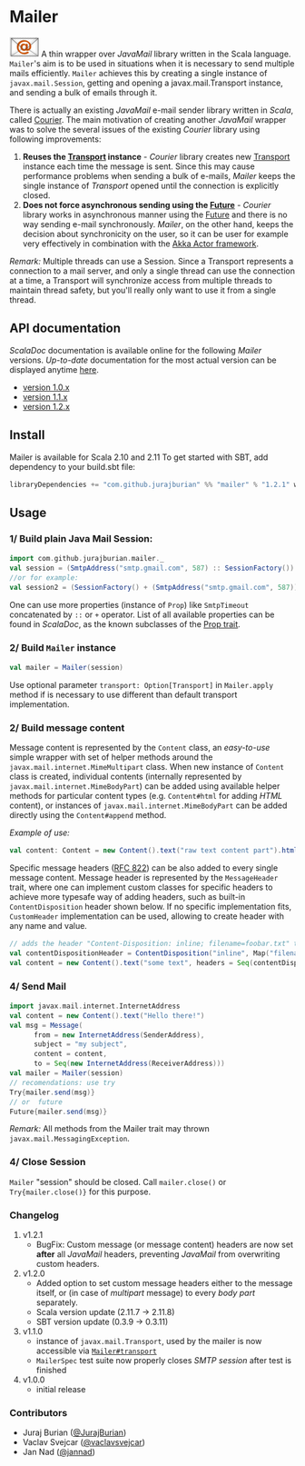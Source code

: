 # Mailer

![alt tag](/doc/logo.png?raw=true)
A thin wrapper over _JavaMail_ library written in the Scala language. 
`Mailer`'s aim is to be used in situations when it is necessary to send multiple mails efficiently. `Mailer` achieves this by creating a single instance of `javax.mail.Session`, getting and opening a javax.mail.Transport instance, and sending a bulk of emails through it.

There is actually an existing _JavaMail_ e-mail sender library written in _Scala_, called [Courier](https://github.com/softprops/courier). The main motivation of creating another _JavaMail_ wrapper was to solve the several issues of the existing _Courier_ library using following improvements:

1. __Reuses the [Transport](https://javamail.java.net/nonav/docs/api/javax/mail/Transport.html) instance__ - _Courier_ library creates new [Transport](https://javamail.java.net/nonav/docs/api/javax/mail/Transport.html) instance each time the message is sent. Since this may cause performance problems when sending a bulk of e-mails, _Mailer_ keeps the single instance of _Transport_ opened until the connection is explicitly closed.
2. __Does not force asynchronous sending using the  [Future](http://www.scala-lang.org/api/2.11.8/index.html#scala.concurrent.Future$)__ - _Courier_ library works in asynchronous manner using the [Future](http://www.scala-lang.org/api/2.11.8/index.html#scala.concurrent.Future$) and there is no way sending e-mail synchronously. _Mailer_, on the other hand, keeps the decision about synchronicity on the user, so it can be user for example very effectively in combination with the [Akka Actor framework](http://akka.io).

_Remark:_ Multiple threads can use a Session. Since a Transport represents a connection to a mail server, and only a single thread can use the connection at a time, a Transport will synchronize access from multiple threads to maintain thread safety, but you'll really only want to use it from a single thread.

## API documentation
_ScalaDoc_ documentation is available online for the following _Mailer_ versions. _Up-to-date_ documentation for the most actual version can be displayed anytime [here](http://jurajburian.github.io/mailer/api/current/#com.github.jurajburian.mailer.package).

* [version 1.0.x](http://jurajburian.github.io/mailer/api/1.0.x/#com.github.jurajburian.mailer.package)
* [version 1.1.x](http://jurajburian.github.io/mailer/api/1.1.x/#com.github.jurajburian.mailer.package)
* [version 1.2.x](http://jurajburian.github.io/mailer/api/1.2.x/#com.github.jurajburian.mailer.package)

## Install
Mailer is available for Scala 2.10 and 2.11
To get started with SBT, add dependency to your build.sbt file:
```Scala
libraryDependencies += "com.github.jurajburian" %% "mailer" % "1.2.1" withSources
```
## Usage
### 1/ Build plain Java Mail Session:  
```Scala
import com.github.jurajburian.mailer._
val session = (SmtpAddress("smtp.gmail.com", 587) :: SessionFactory()).session(Some("user@gmail.com"-> "password"))
//or for example:
val session2 = (SessionFactory() + (SmtpAddress("smtp.gmail.com", 587)).session()
```
One can use more properties (instance of `Prop`) like `SmtpTimeout` concatenated by `::` or `+` operator. List of all available properties can be found in _ScalaDoc_, as the known subclasses of the [Prop trait](http://jurajburian.github.io/mailer/api/current/#com.github.jurajburian.mailer.Prop).

### 2/ Build `Mailer` instance
```Scala
val mailer = Mailer(session)
```
Use optional parameter `transport: Option[Transport]` in `Mailer.apply` method if is necessary to use different than default transport implementation.

### 2/ Build message content
Message content is represented by the `Content` class, an _easy-to-use_ simple wrapper with set of helper methods around the `javax.mail.internet.MimeMultipart` class. When new instance of `Content` class is created, individual contents (internally represented by `javax.mail.internet.MimeBodyPart`) can be added using available helper methods for particular content types (e.g. `Content#html` for adding _HTML_ content), or instances of `javax.mail.internet.MimeBodyPart` can be added directly using the `Content#append` method.

*Example of use:*
```Scala
val content: Content = new Content().text("raw text content part").html("<b>HTML</b> content part")
```

Specific message headers ([RFC 822](https://tools.ietf.org/html/rfc822)) can be also added to every single message content. Message header is represented by the `MessageHeader` trait, where one can implement custom classes for specific headers to achieve more typesafe way of adding headers, such as built-in `ContentDisposition` header shown below. If no specific implementation fits, `CustomHeader` implementation can be used, allowing to create header with any name and value.

```Scala
// adds the header "Content-Disposition: inline; filename=foobar.txt" to the selected content
val contentDispositionHeader = ContentDisposition("inline", Map("filename" -> "foobar.txt"))
val content = new Content().text("some text", headers = Seq(contentDispositionHeader))
```

### 4/ Send Mail
```Scala
import javax.mail.internet.InternetAddress
val content = new Content().text("Hello there!")
val msg = Message(
      from = new InternetAddress(SenderAddress),
      subject = "my subject",
      content = content,
      to = Seq(new InternetAddress(ReceiverAddress)))
val mailer = Mailer(session)      
// recomendations: use try       
Try{mailer.send(msg)}
// or  future 
Future{mailer.send(msg)}
```
_Remark:_ All methods from the Mailer trait may thrown `javax.mail.MessagingException`.
### 4/ Close Session
`Mailer` "session" should be closed. Call `mailer.close()` or `Try{mailer.close()}` for this purpose.

### Changelog

1. v1.2.1
   * BugFix: Custom message (or message content) headers are now set **after** all *JavaMail* headers, preventing *JavaMail* from overwriting custom headers.
2. v1.2.0
   * Added option to set custom message headers either to the message itself, or (in case of _multipart_ message) to every _body part_ separately.
   * Scala version update (2.11.7 -> 2.11.8)
   * SBT version update (0.3.9 -> 0.3.11)
3. v1.1.0
   * instance of `javax.mail.Transport`, used by the mailer is now accessible via [`Mailer#transport`](http://jurajburian.github.io/mailer/api/1.1.x/index.html#com.github.jurajburian.mailer.Mailer@transport:javax.mail.Transport)
   * `MailerSpec` test suite now properly closes _SMTP session_ after test is finished
4. v1.0.0
   * initial release

### Contributors
* Juraj Burian ([@JurajBurian](https://github.com/JurajBurian))
* Vaclav Svejcar ([@vaclavsvejcar](https://github.com/vaclavsvejcar))
* Jan Nad ([@jannad](https://github.com/jannad))
